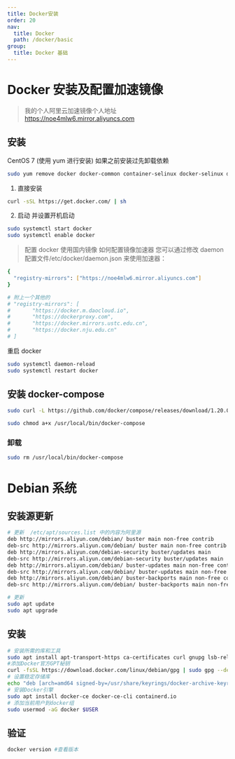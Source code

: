 ```yaml
---
title: Docker安装
order: 20
nav:
  title: Docker
  path: /docker/basic
group:
  title: Docker 基础
---
```


# Docker 安装及配置加速镜像

> 我的个人阿里云加速镜像个人地址&nbsp; https://noe4mlw6.mirror.aliyuncs.com

## 安装

CentOS 7 (使用 yum 进行安装) 如果之前安装过先卸载依赖

```bash
sudo yum remove docker docker-common container-selinux docker-selinux docker-engine docker-engine-selinux
```

1. 直接安装

```bash
curl -sSL https://get.docker.com/ | sh
```

2. 启动 并设置开机启动

```bash
sudo systemctl start docker
sudo systemctl enable docker
```

> 配置 docker 使用国内镜像
> 如何配置镜像加速器
> 您可以通过修改 daemon 配置文件/etc/docker/daemon.json 来使用加速器：

```bash
{
  "registry-mirrors": ["https://noe4mlw6.mirror.aliyuncs.com"]
}

# 附上一个其他的
# "registry-mirrors": [
#       "https://docker.m.daocloud.io",
#       "https://dockerproxy.com",
#       "https://docker.mirrors.ustc.edu.cn",
#       "https://docker.nju.edu.cn"
# ]
```

重启 docker

```bash
sudo systemctl daemon-reload
sudo systemctl restart docker
```

## 安装 docker-compose

```bash
sudo curl -L https://github.com/docker/compose/releases/download/1.20.0/docker-compose-`uname -s`-`uname -m` -o /usr/local/bin/docker-compose
```

```bash
sudo chmod a+x /usr/local/bin/docker-compose
```

### 卸载

```bash
sudo rm /usr/local/bin/docker-compose
```


# Debian 系统

## 安装源更新

```bash
# 更新  /etc/apt/sources.list 中的内容为阿里源
deb http://mirrors.aliyun.com/debian/ buster main non-free contrib
deb-src http://mirrors.aliyun.com/debian/ buster main non-free contrib
deb http://mirrors.aliyun.com/debian-security buster/updates main
deb-src http://mirrors.aliyun.com/debian-security buster/updates main
deb http://mirrors.aliyun.com/debian/ buster-updates main non-free contrib
deb-src http://mirrors.aliyun.com/debian/ buster-updates main non-free contrib
deb http://mirrors.aliyun.com/debian/ buster-backports main non-free contrib
deb-src http://mirrors.aliyun.com/debian/ buster-backports main non-free contrib

# 更新
sudo apt update
sudo apt upgrade
```

## 安装

``` bash
# 安装所需的库和工具
sudo apt install apt-transport-https ca-certificates curl gnupg lsb-release
#添加Docker官方GPT秘钥
curl -fsSL https://download.docker.com/linux/debian/gpg | sudo gpg --dearmor -o /usr/share/keyrings/docker-archive-keyring.gpg
# 设置稳定存储库
echo "deb [arch=amd64 signed-by=/usr/share/keyrings/docker-archive-keyring.gpg] https://download.docker.com/linux/debian $(lsb_release -cs) stable" | sudo tee /etc/apt/sources.list.d/docker.list > /dev/null
# 安装Docker引擎
sudo apt install docker-ce docker-ce-cli containerd.io
# 添加当前用户到docker组
sudo usermod -aG docker $USER

```

## 验证

``` bash
docker version #查看版本
```
